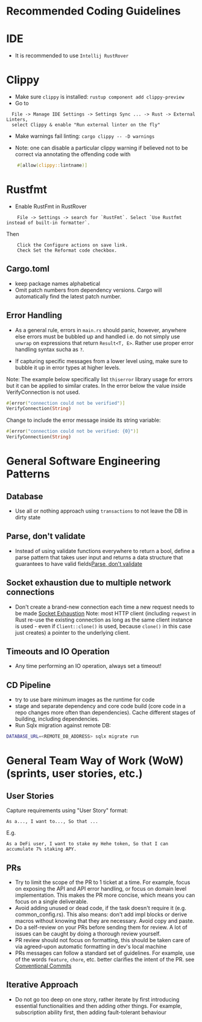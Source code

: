 # Recommended Coding Guidelines

# IDE

- It is recommended to use `Intellij RustRover`

# Clippy

- Make sure `clippy` is installed: `rustup component add clippy-preview`
- Go to

```
  File -> Manage IDE Settings -> Settings Sync ... -> Rust -> External Linters, 
  select Clippy & enable "Run external linter on the fly"
```

- Make warnings fail linting:
  `cargo clippy -- -D warnings`

- Note: one can disable a particular clippy warning if believed not to be correct via annotating
  the offending code with

```rust
    #[allow(clippy::lintname)]
```

# Rustfmt

- Enable RustFmt in RustRover

```
    File -> Settings -> search for `RustFmt`. Select `Use Rustfmt instead of built-in formatter`.
```

Then

```
    Click the Configure actions on save link.
    Check Set the Reformat code checkbox.
```

## Cargo.toml

- keep package names alphabetical
- Omit patch numbers from dependency versions. Cargo will automatically find the latest patch number.

## Error Handling

- As a general rule, errors in `main.rs` should panic, however, anywhere else errors must be bubbled up and handled i.e.
  do not simply use `unwrap` on expressions that return `Result<T, E>`. Rather use proper error handling syntax sucha
  as `?`.

- If capturing specific messages from a lower level using, make sure to bubble it up in error types at higher levels.

Note: The example below specifically list `thiserror` library usage for errors but it can be applied to similar crates.
In the error below the value inside VerifyConnection is not used.

```rust
#[error("connection could not be verified")]
VerifyConnection(String)
```

Change to include the error message inside its string variable:

```rust
#[error("connection could not be verified: {0}")]
VerifyConnection(String)
```

# General Software Engineering Patterns

## Database

- Use all or nothing approach using `transactions` to not leave the DB in dirty state

## Parse, don't validate

- Instead of using validate functions everywhere to return a bool, define a parse pattern that takes user input
  and returns a data structure that guarantees to have valid
  fields[Parse, don't validate](https://lexi-lambda.github.io/blog/2019/11/05/parse-don-t-validate/)

## Socket exhaustion due to multiple network  connections

- Don't create a brand-new connection each time a new request needs to be made
  [Socket Exhaustion](https://www.aspnetmonsters.com/2016/08/2016-08-27-httpclientwrong/)
  Note: most HTTP client (including `reqwest` in Rust re-use the existing connection as long as the same
  client instance is used - even if `Client::clone()` is used, because `clone()` in this case just creates)
  a pointer to the underlying client.

## Timeouts and IO Operation

- Any time performing an IO operation, always set a timeout!

## CD Pipeline

- try to use bare minimum images as the runtime for code
- stage and separate dependency and core code build (core code in a repo changes more often than dependencies).
  Cache different stages of building, including dependencies.
- Run Sqlx migration against remote DB:

```bash
DATABASE_URL=<REMOTE_DB_ADDRESS> sqlx migrate run
```

# General Team Way of Work (WoW) (sprints, user stories, etc.)

## User Stories

Capture requirements using "User Story" format:

```
As a..., I want to..., So that ...
```

E.g.

```
As a DeFi user, I want to stake my Hehe token, So that I can accumulate 7% staking APY.
```

## PRs

- Try to limit the scope of the PR to 1 ticket at a time. For example, focus on exposing the API and API error handling,
  or focus on domain level implementation. This makes the PR more concise, which means you can focus on a single
  deliverable.
- Avoid adding unused or dead code, if the task doesn't require it (e.g. common_config.rs). This also means: don't add
  impl blocks or derive macros without knowing that they are necessary. Avoid copy and paste.
- Do a self-review on your PRs before sending them for review. A lot of issues can be caught by doing a thorough review
  yourself.
- PR review should not focus on formatting, this should be taken care of via agreed-upon automatic formatting in
  dev's local machine
- PRs messages can follow a standard set of guidelines. For example, use of the words `feature`, `chore`, etc. better
  clarifies the intent of the PR.
  see [Conventional Commits](https://www.conventionalcommits.org/en/v1.0.0-beta.2/)

## Iterative Approach

- Do not go too deep on one story, rather iterate by first introducing essential functionalities
  and then adding other things. For example, subscription ability first, then adding fault-tolerant behaviour


